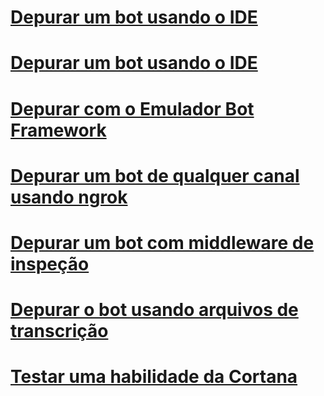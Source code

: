 <!-- # [Debug guidelines](../v4sdk/bot-builder-testing-debugging.md) -->
# [Depurar um bot usando o IDE](../bot-service-debug-bot.md)
# [Depurar um bot usando o IDE](../bot-service-debug-bot-v3.md)
# [Depurar com o Emulador Bot Framework](../bot-service-debug-emulator.md)
# [Depurar um bot de qualquer canal usando ngrok](../bot-service-debug-channel-ngrok.md)
# [Depurar um bot com middleware de inspeção](../bot-service-debug-inspection-middleware.md)
# [Depurar o bot usando arquivos de transcrição](../v4sdk/bot-builder-debug-transcript.md)
# [Testar uma habilidade da Cortana](../bot-service-debug-cortana-skill.md)
